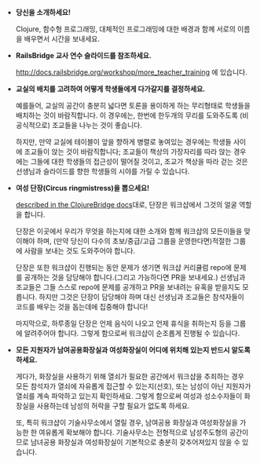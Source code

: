 * **당신을 소개하세요!**

  Clojure, 함수형 프로그래밍, 대체적인 프로그래밍에 대한 배경과 함께 서로의 이름을 배우면서 시간을 보내세요.

* **RailsBridge 교사 연수 슬라이드를 참조하세요.**

  http://docs.railsbridge.org/workshop/more_teacher_training 에 있습니다.
 
* **교실의 배치를 고려하여 어떻게 학생들에게 다가갈지를 결정하세요.**

  예를들어, 교실의 공간이 충분히 넓다면 토론을 용이하게 하는 무리형태로 학생들을 배치하는 것이 바람직합니다. 이 경우에는, 한번에 한두개의 무리를 도와주도록 (비공식적으로) 조교들을 나누는 것이 좋습니다.

  하지만, 만약 교실에 테이블이 앞을 향하게 병렬로 놓여있는 경우에는 학생들 사이에 조교들이 앉는 것이 바람직합니다; 조교들이 책상의 가장자리를 따라 앉는 경우에는 그들에 대한 학생들의 접근성이 떨어질 것이고, 조교가 책상을 따라 걷는 것은 선생님과 슬라이드를 향한 학생들의 시야를 가릴 수 있습니다.
 
* **여성 단장(Circus ringmistress)을 뽑으세요!**

  [described in the ClojureBridge docs](https://github.com/intuedge/Railsbridge-docs/wiki/Three-Main-Roles)대로, 단장은 워크샵에서 그것의 얼굴 역할을 합니다.
 
  단장은 이곳에서 우리가 무엇을 하는지에 대한 소개와 함께 워크샵의 모든이들을 맞이해야 하며, (만약 당신이 다수의 초보/중급/고급 그룹을 운영한다면)적절한 그룹에 사람을 보내는 것도 도와주어야 합니다.
  
  단장은 또한 워크샵이 진행되는 동안 문제가 생기면 워크샵 커리큘럼 repo에 문제를 공개하는 것을 담당해야 합니다.(그리고 가능하다면 PR을 보내세요.) 선생님과 조교들은 그들 스스로 repo에 문제를 공개하고 PR을 보내려는 유혹을 받을지도 모릅니다. 하지만 그것은 단장이 담당해야 하며 대신 선생님과 조교들은 참석자들이 코드를 배우는 것을 돕는데에 집중해야 합니다!
 
  마지막으로, 하루종일 단장은 언제 음식이 나오고 언제 휴식을 취하는지 등을 그룹에 알려주어야 합니다. 그렇게 함으로써 워크샵이 순조롭게 진행될 수 있습니다.
  
* **모든 지원자가 남여공용화장실과 여성화장실이 어디에 위치해 있는지 반드시 알도록 하세요.**

  게다가, 화장실을 사용하기 위해 열쇠가 필요한 공간에서 워크샵을 추죄하는 경우 모든 참석자가 열쇠에 자유롭게 접근할 수 있는지(선호), 또는 남성이 아닌 지원자가 열쇠를 계속 파악하고 있는지 확인하세요. 그렇게 함으로써 여성과 성소수자들이 화장실을 사용하는데 남성의 허락을 구할 필요가 없도록 하세요.

  또, 특히 워크샵이 기술사무소에서 열릴 경우, 남여공용 화장실과 여성화장실을 가능한 한 여유롭게 확보해야 합니다.  기술사무소는 전형적으로 남성주도형의 공간이므로 남녀공용 화장실과 여성화장실이 기본적으로 충분히 갖추어져있지 않을 수 있습니다.
 
